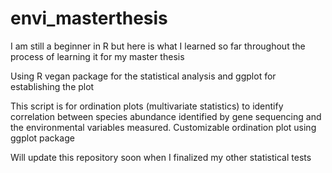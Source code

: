# envi_masterthesis
I am still a beginner in R but here is what I learned so far throughout the process of learning it for my master thesis

Using R vegan package for the statistical analysis and
ggplot for establishing the plot

This script is for ordination plots (multivariate statistics) to identify correlation between
species abundance identified by gene sequencing and the environmental variables measured. Customizable ordination plot using
ggplot package

Will update this repository soon when I finalized my other statistical tests
